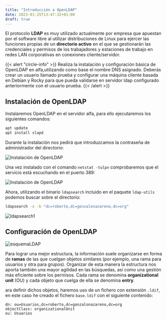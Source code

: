 ```yaml
---
title: "Introducción a OpenLDAP"
date: 2023-01-25T13:47:32+01:00
draft: true
---
```


El protocolo **LDAP** es muy utilizado actualmente por empresa que apuestan por el software libre al utilizar distribuciones de Linux para ejercer las funciones propias de un **directorio activo** en el que se gestionarán las credenciales y permisos de los trabajadores y estaciones de trabajo en redes LAN corporativas en conexiones cliente/servidor.

{{< alert "circle-info" >}}
Realiza la instalación y configuración básica de OpenLDAP en alfa,utilizando como base el nombre DNS asignado. Deberás crear un usuario llamado prueba y configurar una máquina cliente basada en Debian y Rocky para que pueda validarse en servidor ldap configurado anteriormente con el usuario prueba.
{{< /alert >}}

## Instalación de OpenLDAP

Instalaremos OpenLDAP en el servidor alfa, para ello ejecutaremos los siguientes comandos:

```bash
apt update
apt install slapd
```

Durante la instalación nos pedirá que introduzcamos la contraseña de administrador del directorio:

![Instalación de OpenLDAP](https://i.imgur.com/NaNjKFA.png)

Una vez instalado con el comando `netstat -tulpn` comprobaremos que el servicio está escuchando en el puerto 389:

![Instalación de OpenLDAP](https://i.imgur.com/KGi2Vz6.png)

Ahora, utilizando el binario `ldapsearch` incluido en el paquete `ldap-utils` podemos buscar sobre el directorio:

```bash
ldapsearch -x -b "dc=roberto,dc=gonzalonazareno,dc=org"
```

![ldapsearch1](https://i.imgur.com/FgmXMPY.png)

## Configuración de OpenLDAP

![esquemaLDAP](https://i.imgur.com/qRgLvAz.png)

Para lograr una mejor estructura, la información suele organizarse en forma de **ramas** de las que cuelgan objetos similares (por ejemplo, una rama para usuarios y otra para grupos). Organizar de esta manera la estructura nos aporta también una mayor agilidad en las búsquedas, así como una gestión más eficiente sobre los permisos. Cada rama se denomina **organizational unit** (OU) y cada objeto que cuelga de ella se denomina **entry**.

ara definir dichos objetos, haremos uso de un fichero con extensión `.ldif`, en este caso he creado el fichero `base.ldif` con el siguiente contenido:

```ldif
dn: ou=Usuarios,dc=roberto,dc=gonzalonazareno,dc=org
objectClass: organizationalUnit
ou: Usuarios
```
